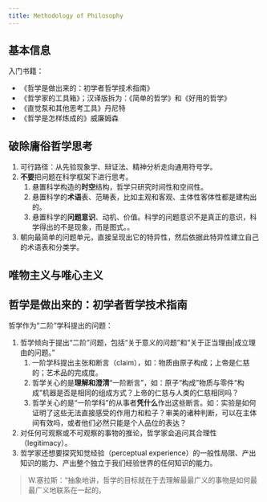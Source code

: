 ```yaml
---
title: Methodology of Philosophy
---
```


## 基本信息

入门书籍：
- 《哲学是做出来的：初学者哲学技术指南》
- 《哲学家的工具箱》；汉译版拆为：《简单的哲学》和《好用的哲学》
- 《直觉泵和其他思考工具》丹尼特
- 《哲学是怎样炼成的》威廉姆森

## 破除庸俗哲学思考

1. 可行路径：从先验现象学、辩证法、精神分析走向通用符号学。
2. **不要**把问题在科学框架下进行思考。
   1. 悬置科学构造的**时空**结构，哲学只研究时间性和空间性。
   2. 悬置科学的**术语**表、范畴表，比如主观和客观、主体性客体性都是建构出的。
   3. 悬置科学的**问题意识**、动机、价值。科学的问题意识不是真正的意识，科学得出的不是现象，而是图式。。
3. 朝向最简单的问题单元，直接呈现出它的特异性，然后依据此特异性建立自己的术语表和分类学。

## 唯物主义与唯心主义

## 哲学是做出来的：初学者哲学技术指南

哲学作为“二阶”学科提出的问题：
1. 哲学倾向于提出“二阶”问题，包括“关于意义的问题”和“关于正当理由|成立理由的问题。”
   1. 一阶学科提出主张和断言（claim），如：物质由原子构成；上帝是仁慈的；艺术品的完成度。
   2. 哲学关心的是**理解和澄清**“一阶断言”，如：原子“构成”物质与零件“构成”机器是否是相同的组成方式？上帝的仁慈与人类的仁慈相同吗？
   3. 哲学关心的是“一阶学科”的从事者**凭什么**作出这些断言。如：实验是如何证明了这些无法直接感受的作用力和粒子？审美的诸种判断，可以在主体间有效吗，或者他们必然只能是个人品位的表达？
2. 对任何可观察或不可观察的事物的推论，哲学家会追问其合理性（legitimacy）。
3. 哲学家还想要探究知觉经验（perceptual experience）的一般性局限、产出知识的能力、产出整个独立于我们经验世界的任何知识的能力。
> W.塞拉斯：“抽象地讲，哲学的目标就在于去理解最最广义的事物是如何最最广义地联系在一起的。